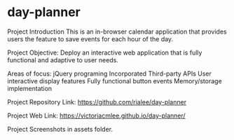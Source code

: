 # day-planner

Project Introduction
This is an in-browser calendar application that provides users the feature to save events for each hour of the day.

Project Objective:
Deploy an interactive web application that is fully functional and adaptive to user needs.

Areas of focus:
    jQuery programing 
    Incorporated Third-party APIs
    User interactive display features
    Fully functional button events
    Memory/storage implementation


Project Repository Link:
https://github.com/rialee/day-planner

Project Web Link:
https://victoriacmlee.github.io/day-planner/

Project Screenshots in assets folder.
